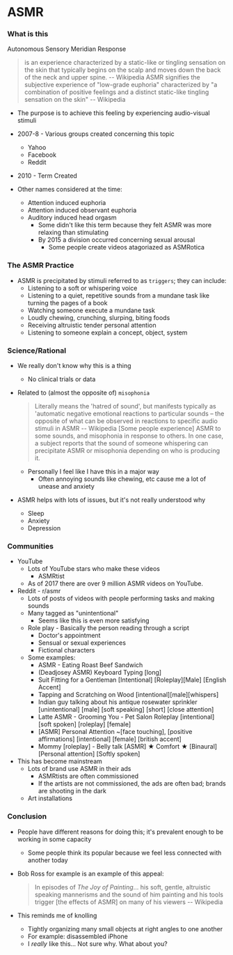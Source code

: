 ASMR
===

### What is this
Autonomous Sensory Meridian Response
> is an experience characterized by a static-like or tingling sensation on the skin that typically begins on the scalp and moves down the back of the neck and upper spine.  -- Wikipedia
> ASMR signifies the subjective experience of "low-grade euphoria" characterized by "a combination of positive feelings and a distinct static-like tingling sensation on the skin" -- Wikipedia

* The purpose is to achieve this feeling by experiencing audio-visual stimuli

* 2007-8 - Various groups created concerning this topic
  * Yahoo
  * Facebook
  * Reddit
* 2010 - Term Created
* Other names considered at the time:
  * Attention induced euphoria
  * Attention induced observant euphoria
  * Auditory induced head orgasm
    * Some didn't like this term because they felt ASMR was more relaxing than stimulating
    * By 2015 a division occurred concerning sexual arousal
      * Some people create videos atagoriazed as ASMRotica

### The ASMR Practice
* ASMR is precipitated by stimuli referred to as `triggers`; they can include:
  * Listening to a soft or whispering voice
  * Listening to a quiet, repetitive sounds from a mundane task like turning the pages of a book
  * Watching someone execute a mundane task
  * Loudly chewing, crunching, slurping, biting foods
  * Receiving altruistic tender personal attention
  * Listening to someone explain a concept, object, system

### Science/Rational
* We really don't know why this is a thing
  * No clinical trials or data
* Related to (almost the opposite of) `misophonia`
  > Literally means the 'hatred of sound', but manifests typically as 'automatic negative emotional reactions to particular sounds – the opposite of what can be observed in reactions to specific audio stimuli in ASMR -- Wikipedia
  > [Some people experience] ASMR to some sounds, and misophonia in response to others. In one case, a subject reports that the sound of someone whispering can precipitate ASMR or misophonia depending on who is producing it.
  * Personally I feel like I have this in a major way
    * Often annoying sounds like chewing, etc cause me a lot of unease and anxiety

* ASMR helps with lots of issues, but it's not really understood why
  * Sleep
  * Anxiety
  * Depression

### Communities
* YouTube
  * Lots of YouTube stars who make these videos 
    * ASMRtist
  * As of 2017 there are over 9 million ASMR videos on YouTube. 
* Reddit - r/asmr
  * Lots of posts of videos with people performing tasks and making sounds
  * Many tagged as "unintentional"
    * Seems like this is even more satisfying
  * Role play - Basically the person reading through a script
    * Doctor's appointment
    * Sensual or sexual experiences
    * Fictional characters
  * Some examples:
    * ASMR - Eating Roast Beef Sandwich
    * (Deadjosey ASMR) Keyboard Typing [long]
    * Suit Fitting for a Gentleman [Intentional] [Roleplay][Male] [English Accent]
    * Tapping and Scratching on Wood [intentional][male][whispers]
    * Indian guy talking about his antique rosewater sprinkler [unintentional] [male] [soft speaking] [short] [close attention]
    * Latte ASMR - Grooming You - Pet Salon Roleplay [intentional] [soft spoken] [roleplay] [female]
    * [ASMR] Personal Attention ~[face touching], [positive affirmations] [intentional] [female] [british accent]
    * Mommy [roleplay] - Belly talk [ASMR] ★ Comfort ★ [Binaural] [Personal attention] [Softly spoken]
* This has become mainstream 
  * Lots of brand use ASMR in their ads
    * ASMRtists are often commissioned
    * If the artists are not commissioned, the ads are often bad; brands are shooting in the dark
  * Art installations

### Conclusion
* People have different reasons for doing this; it's prevalent enough to be working in some capacity
  * Some people think its popular because we feel less connected with another today
* Bob Ross for example is an example of this appeal:
  >  In episodes of _The Joy of Painting_... his soft, gentle, altruistic speaking mannerisms and the sound of him painting and his tools trigger [the effects of ASMR] on many of his viewers -- Wikipedia

* This reminds me of knolling
  * Tightly organizing many small objects at right angles to one another
  * For example: disassembled iPhone
  * I _really_ like this... Not sure why.  What about you?

